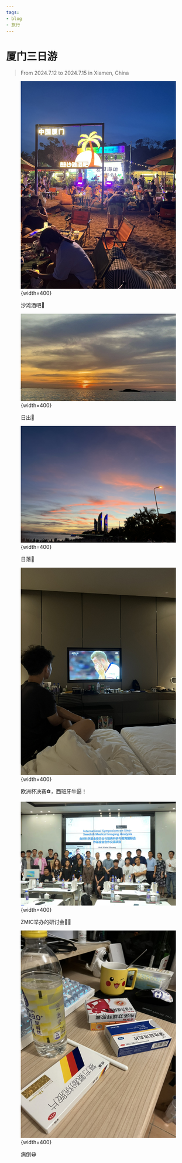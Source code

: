 ```yaml
---
tags:
- blog
- 旅行
---
```


# 厦门三日游
> From 2024.7.12 to 2024.7.15 in Xiamen, China

<figure markdown>

![](/Blog/2024/assets/2024-07-19-15-22-50.png){width=400}
<figcaption>沙滩酒吧🍺</figcaption>
</figure>

<figure markdown>

![](/Blog/2024/assets/2024-07-19-15-23-04.png){width=400}
<figcaption>日出🌄</figcaption>

</figure>

<figure markdown>

![](/Blog/2024/assets/2024-07-19-15-23-19.png){width=400}
<figcaption>日落🌇</figcaption>

</figure>


<figure markdown>

![](/Blog/2024/assets/2024-07-19-15-24-07.png){width=400}
<figcaption>欧洲杯决赛⚽️，西班牙牛逼！</figcaption>

</figure>

<figure markdown>

![](/Blog/2024/assets/2024-07-19-15-24-30.png){width=400}
<figcaption>ZMIC举办的研讨会🧑‍🎓</figcaption>

</figure>

<figure markdown>

![](/Blog/2024/assets/2024-07-19-15-25-15.png){width=400}
<figcaption>病倒😷</figcaption>

</figure>

